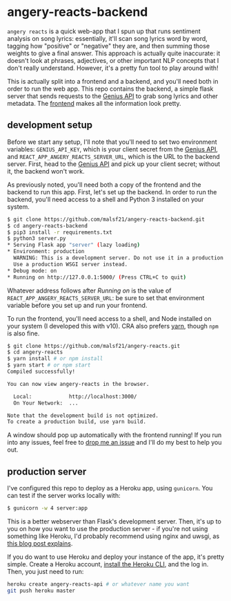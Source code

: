 # angery-reacts-backend

`angery reacts` is a quick web-app that I spun up that runs sentiment analysis on song lyrics: essentially, it'll scan song lyrics word by word, tagging how "positive" or "negative" they are, and then summing those weights to give a final answer. This approach is actually quite inaccurate: it doesn't look at phrases, adjectives, or other important NLP concepts that I don't really understand. However, it's a pretty fun tool to play around with!

This is actually split into a frontend and a backend, and you'll need both in order to run the web app. This repo contains the backend, a simple flask server that sends requests to the [Genius API](https://docs.genius.com/) to grab song lyrics and other metadata. The [frontend](https://github.com/malsf21/angery-reacts) makes all the information look pretty.

## development setup

Before we start any setup, I'll note that you'll need to set two environment variables: `GENIUS_API_KEY`, which is your client secret from the [Genius API](https://docs.genius.com/), and `REACT_APP_ANGERY_REACTS_SERVER_URL`, which is the URL to the backend server. First, head to the [Genius API](https://docs.genius.com/) and pick up your client secret; without it, the backend won't work.

As previously noted, you'll need both a copy of the frontend and the backend to run this app. First, let's set up the backend. In order to run the backend, you'll need access to a shell and Python 3 installed on your system.

```sh
$ git clone https://github.com/malsf21/angery-reacts-backend.git
$ cd angery-reacts-backend
$ pip3 install -r requirements.txt
$ python3 server.py
* Serving Flask app "server" (lazy loading)
* Environment: production
  WARNING: This is a development server. Do not use it in a production deployment.
  Use a production WSGI server instead.
* Debug mode: on
* Running on http://127.0.0.1:5000/ (Press CTRL+C to quit)
```

Whatever address follows after *Running on* is the value of `REACT_APP_ANGERY_REACTS_SERVER_URL`: be sure to set that environment variable before you set up and run your frontend.

To run the frontend, you'll need access to a shell, and Node installed on your system (I developed this with v10). CRA also prefers [yarn](https://yarnpkg.com), though `npm` is also fine.

```sh
$ git clone https://github.com/malsf21/angery-reacts.git
$ cd angery-reacts
$ yarn install # or npm install
$ yarn start # or npm start
Compiled successfully!

You can now view angery-reacts in the browser.

  Local:            http://localhost:3000/
  On Your Network:  ...

Note that the development build is not optimized.
To create a production build, use yarn build.
```

A window should pop up automatically with the frontend running! If you run into any issues, feel free to [drop me an issue](https://github.com/malsf21/angery-reacts/issues) and I'll do my best to help you out.

## production server

I've configured this repo to deploy as a Heroku app, using `gunicorn`. You can test if the server works locally with:

```sh
$ gunicorn -w 4 server:app
```

This is a better webserver than Flask's development server. Then, it's up to you on how you want to use the production server - if you're not using something like Heroku, I'd probably recommend using nginx and uwsgi, as [this blog post explains](http://markjberger.com/flask-with-virtualenv-uwsgi-nginx/).

If you do want to use Heroku and deploy your instance of the app, it's pretty simple. Create a Heroku account, [install the Heroku CLI](https://devcenter.heroku.com/articles/heroku-cli), and the log in. Then, you just need to run:

```sh
heroku create angery-reacts-api # or whatever name you want
git push heroku master
```